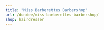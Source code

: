 ```yaml
---
title: "Miss Barberettes Barbershop"
url: /dundee/miss-barberettes-barbershop/
shop: hairdresser
---
```

